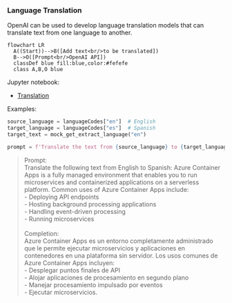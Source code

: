 ### Language Translation

OpenAI can be used to develop language translation models that can translate text from one language to another.

```mermaid
flowchart LR
  A((Start))-->B([Add text<br/>to be translated])
  B-->O([Prompt<br/>OpenAI API])
  classDef blue fill:blue,color:#fefefe
  class A,B,O blue
```

Jupyter notebook:

- [Translation](https://github.com/msalemor/openai-use-cases/blob/main/notebooks/translation.ipynb)

Examples:

```python
source_language = languageCodes["en"]  # English
target_language = languageCodes["es"]  # Spanish
target_text = mock_get_extract_language("en")

prompt = f'Translate the text from {source_language} to {target_language}.\n[context]\n{target_text}'
```

> Prompt:<br/>Translate the following text from English to Spanish: Azure Container Apps is a fully managed environment that enables you to run microservices and containerized applications on a serverless platform. Common uses of Azure Container Apps include:<br/>- Deploying API endpoints<br/>- Hosting background processing applications<br/>- Handling event-driven processing<br/>- Running microservices<br/><br/>Completion:<br/>Azure Container Apps es un entorno completamente administrado que le permite ejecutar microservicios y aplicaciones en contenedores en una plataforma sin servidor. Los usos comunes de Azure Container Apps incluyen:<br/>- Desplegar puntos finales de API<br/>- Alojar aplicaciones de procesamiento en segundo plano<br/>- Manejar procesamiento impulsado por eventos<br/>- Ejecutar microservicios.
